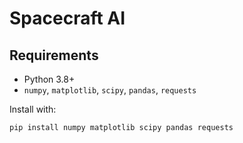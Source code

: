 # Spacecraft AI

## Requirements

- Python 3.8+
- `numpy`, `matplotlib`, `scipy`, `pandas`, `requests`

Install with:

```bash
pip install numpy matplotlib scipy pandas requests
```
